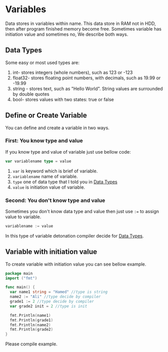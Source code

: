 # Variables

Data stores in variables within name.
This data store in RAM not in HDD, then after program finished memory become free.
Sometimes variable has initiation value and sometimes no, We describe both ways.

## Data Types
Some easy or most used types are:

1. int- stores integers (whole numbers), such as 123 or -123
2. float32- stores floating point numbers, with decimals, such as 19.99 or -19.99
3. string - stores text, such as "Hello World". String values are surrounded by double quotes
4. bool- stores values with two states: true or false

## Define or Create Variable
You can define and create a variable in two ways.

### First: You know type and value
If you know type and value of variable just use bellow code:
```go
var variablename type = value
```

1. `var` is keyword which is brief of variable.
2. `variablename` name of variable.
3. `type` one of data type that I told you in [Data Types](#data-types)
4. `value` is initiation value of variable.

### Second: You don't know type and value
Sometimes you don't know data type and value then just use `:=` to assign value to variable.
```go
variablename := value
```
In this type of variable detonation compiler decide for [Data Types](#data-types).

## Variable with initiation value
To create variable with initiation value you can see bellow example.
```go
package main
import ("fmt")

func main() {
  var name1 string = "Hamed" //type is string
  name2 := "Ali" //type decide by compiler
  grade1 := 2 //type decide by compiler
  var grade2 init = 2 //type is init

  fmt.Println(name1)
  fmt.Println(grade1)
  fmt.Println(name2)
  fmt.Println(grade2)
}
```
Please compile example.
